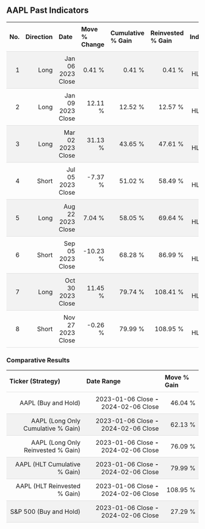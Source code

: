 
<style>
.hits {
            border-collapse: collapse;
            width: 100%;
        }
        .hits th, td {
            padding: 8px;
            border-bottom: 1px solid #ddd;
        }
        
        .hits td {text-align: right;}
        .hits th {text-align: left;}
        
        .hits tr:nth-child(even) {
            background-color: #f2f2f2;
        }
        
        .chartCol {
            width: 50%;
            float: left;
            padding: 20px;
        }  
</style>
    
<br>

## AAPL Past Indicators

<table class="hits">
    <tr>
        <th>No.</th>
        <th>Direction</th>
        <th>Date</th>
        <th>Move % Change</th>
        <th>Cumulative % Gain</th>
        <th>Reinvested % Gain</th>
        <th>Indicator</th>
      </tr>
    <tr>
        <td>1</td>
        <td>Long</td>
        <td>Jan 06 2023 Close</td>
        <td>0.41 %</td>
        <td>0.41 %</td>
        <td>0.41 %</td>
        <td>Long HLT 210</td>
    </tr>
    <tr>
        <td>2</td>
        <td>Long</td>
        <td>Jan 09 2023 Close</td>
        <td>12.11 %</td>
        <td>12.52 %</td>
        <td>12.57 %</td>
        <td>Long HLT 217</td>
    </tr>
    <tr>
        <td>3</td>
        <td>Long</td>
        <td>Mar 02 2023 Close</td>
        <td>31.13 %</td>
        <td>43.65 %</td>
        <td>47.61 %</td>
        <td>Long HLT 218</td>
    </tr>
    <tr>
        <td>4</td>
        <td>Short</td>
        <td>Jul 05 2023 Close</td>
        <td>-7.37 %</td>
        <td>51.02 %</td>
        <td>58.49 %</td>
        <td>Short HLT 307</td>
    </tr>
    <tr>
        <td>5</td>
        <td>Long</td>
        <td>Aug 22 2023 Close</td>
        <td>7.04 %</td>
        <td>58.05 %</td>
        <td>69.64 %</td>
        <td>Long HLT 206</td>
    </tr>
    <tr>
        <td>6</td>
        <td>Short</td>
        <td>Sep 05 2023 Close</td>
        <td>-10.23 %</td>
        <td>68.28 %</td>
        <td>86.99 %</td>
        <td>Short HLT 250</td>
    </tr>
    <tr>
        <td>7</td>
        <td>Long</td>
        <td>Oct 30 2023 Close</td>
        <td>11.45 %</td>
        <td>79.74 %</td>
        <td>108.41 %</td>
        <td>Long HLT 213</td>
    </tr>
    <tr>
        <td>8</td>
        <td>Short</td>
        <td>Nov 27 2023 Close</td>
        <td>-0.26 %</td>
        <td>79.99 %</td>
        <td>108.95 %</td>
        <td>Short HLT 217</td>
    </tr>
    
</table>

### Comparative Results

<table class="hits">
    <thead>
        <th>Ticker (Strategy)</th>
        <th>Date Range</th>
        <th>Move % Gain</th>
    </thead>
    <tbody>
        <tr>
            <td>AAPL (Buy and Hold)</td>
            <td>2023-01-06 Close <b>-</b> 2024-02-06 Close</td>
            <td>46.04 %</td>
        </tr>
        <tr>
            <td>AAPL (Long Only Cumulative % Gain)</td>
            <td>2023-01-06 Close <b>-</b> 2024-02-06 Close</td>
            <td>62.13 %</td>
        </tr>
        <tr>
            <td>AAPL (Long Only Reinvested % Gain)</td>
            <td>2023-01-06 Close <b>-</b> 2024-02-06 Close</td>
            <td>76.09 %</td>
        </tr>
        <tr>
            <td>AAPL (HLT Cumulative % Gain)</td>
            <td>2023-01-06 Close <b>-</b> 2024-02-06 Close</td>
            <td>79.99 %</td>
        </tr>
        <tr>
            <td>AAPL (HLT Reinvested % Gain)</td>
            <td>2023-01-06 Close <b>-</b> 2024-02-06 Close</td>
            <td>108.95 %</td>
        </tr>
        <tr>
            <td>S&P 500 (Buy and Hold)</td>
            <td>2023-01-06 Close <b>-</b> 2024-02-06 Close</td>
            <td>27.29 %</td>
        </tr>
    </tbody>
</table>
<br>
<br>